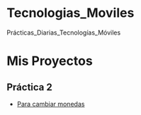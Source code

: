 # Tecnologias_Moviles
Prácticas_Diarias_Tecnologías_Móviles

# Mis Proyectos

## Práctica 2
- [Para cambiar monedas](https://github.com/MariaJuliaPareja/CambioMonedas)
